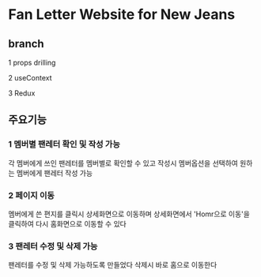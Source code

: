 # Fan Letter Website for New Jeans

## branch

1 props drilling

2 useContext

3 Redux

## 주요기능

### 1 멤버별 팬레터 확인 및 작성 가능
각 멤버에게 쓰인 팬레터를 멤버별로 확인할 수 있고
작성시 멤버옵션을 선택하여 원하는 멤버에게 팬레터 작성 가능

### 2 페이지 이동
멤버에게 쓴 편지를 클릭시 상세화면으로 이동하며
상세화면에서 'Homr으로 이동'을 클릭하여 다시 홈화면으로 이동할 수 있다

### 3 팬레터 수정 및 삭제 가능
팬레터를 수정 및 삭제 가능하도록 만들었다
삭제시 바로 홈으로 이동한다

